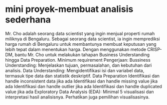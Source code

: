 # mini proyek-membuat analisis sederhana
 Mr. Cho adalah seorang data scientist yang ingin menjual properti rumah miliknya di Bengaluru. Sebagai seorang data scientist, ia ingin memprediksi harga rumah di Bengaluru untuk membantunya membuat keputusan yang lebih tepat dalam menentukan harga. Dengan menggunakan metode CRISP-DM, bantu Mr. Cho untuk melakukan tahapan Business Understanding hingga Data Preparation.     Minimum requirement Pengerjaan:  Bussiness Understanding: Menjelaskan tujuan, permasalahan, dan kebutuhan dari analisis. Data Understanding: Mengidentifikasi isi dan variabel data, termasuk tipe data dan statistik deskriptif. Data Preparation Identifikasi dan handle inconsistent data jika ada Identifikasi dan handle missing value jika ada Identifikasi dan handle outlier jika ada Identifikasi dan handle duplicated value jika ada Exploratory Data Analysis (EDA): Minimal 5 visualisasi dan interpretasi hasil analisisnya. Perhatikan juga pemilihan visualisasinya.
